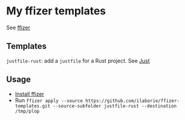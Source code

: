 # My ffizer templates

See [ffizer](https://ffizer.github.io/ffizer/book/overview.html)

## Templates

`justfile-rust`: add a `justfile` for a Rust project. See [Just](https://just.systems/)

## Usage

- [Install ffizer](https://github.com/ffizer/ffizer#install)
- Run `ffizer apply --source https://github.com/ilaborie/ffizer-templates.git --source-subfolder justfile-rust --destination /tmp/plop`